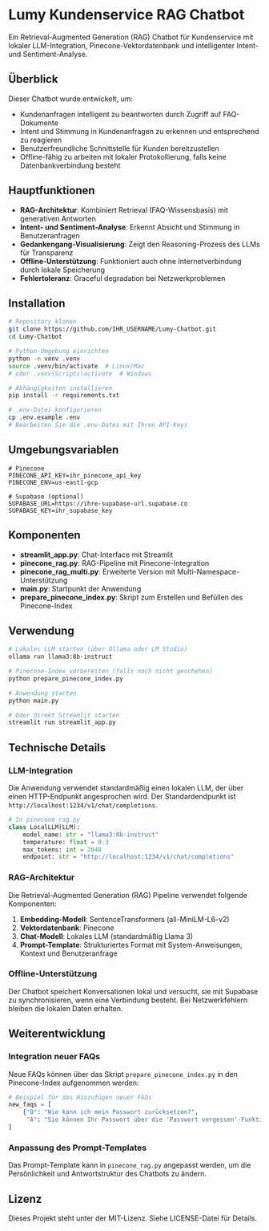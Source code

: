 # Lumy Kundenservice RAG Chatbot

Ein Retrieval-Augmented Generation (RAG) Chatbot für Kundenservice mit lokaler LLM-Integration, Pinecone-Vektordatenbank und intelligenter Intent- und Sentiment-Analyse.

## Überblick

Dieser Chatbot wurde entwickelt, um:
- Kundenanfragen intelligent zu beantworten durch Zugriff auf FAQ-Dokumente
- Intent und Stimmung in Kundenanfragen zu erkennen und entsprechend zu reagieren
- Benutzerfreundliche Schnittstelle für Kunden bereitzustellen
- Offline-fähig zu arbeiten mit lokaler Protokollierung, falls keine Datenbankverbindung besteht

## Hauptfunktionen

- **RAG-Architektur**: Kombiniert Retrieval (FAQ-Wissensbasis) mit generativen Antworten
- **Intent- und Sentiment-Analyse**: Erkennt Absicht und Stimmung in Benutzeranfragen
- **Gedankengang-Visualisierung**: Zeigt den Reasoning-Prozess des LLMs für Transparenz
- **Offline-Unterstützung**: Funktioniert auch ohne Internetverbindung durch lokale Speicherung
- **Fehlertoleranz**: Graceful degradation bei Netzwerkproblemen

## Installation

```bash
# Repository klonen
git clone https://github.com/IHR_USERNAME/Lumy-Chatbot.git
cd Lumy-Chatbot

# Python-Umgebung einrichten
python -m venv .venv
source .venv/bin/activate  # Linux/Mac
# oder .venv\Scripts\activate  # Windows

# Abhängigkeiten installieren
pip install -r requirements.txt

# .env-Datei konfigurieren
cp .env.example .env
# Bearbeiten Sie die .env-Datei mit Ihren API-Keys
```

## Umgebungsvariablen

```
# Pinecone
PINECONE_API_KEY=ihr_pinecone_api_key
PINECONE_ENV=us-east1-gcp

# Supabase (optional)
SUPABASE_URL=https://ihre-supabase-url.supabase.co
SUPABASE_KEY=ihr_supabase_key
```

## Komponenten

- **streamlit_app.py**: Chat-Interface mit Streamlit
- **pinecone_rag.py**: RAG-Pipeline mit Pinecone-Integration
- **pinecone_rag_multi.py**: Erweiterte Version mit Multi-Namespace-Unterstützung
- **main.py**: Startpunkt der Anwendung
- **prepare_pinecone_index.py**: Skript zum Erstellen und Befüllen des Pinecone-Index

## Verwendung

```bash
# Lokales LLM starten (über Ollama oder LM Studio)
ollama run llama3:8b-instruct

# Pinecone-Index vorbereiten (falls noch nicht geschehen)
python prepare_pinecone_index.py

# Anwendung starten
python main.py

# Oder direkt Streamlit starten
streamlit run streamlit_app.py
```

## Technische Details

### LLM-Integration

Die Anwendung verwendet standardmäßig einen lokalen LLM, der über einen HTTP-Endpunkt angesprochen wird. Der Standardendpunkt ist `http://localhost:1234/v1/chat/completions`.

```python
# In pinecone_rag.py
class LocalLLM(LLM):
    model_name: str = "llama3:8b-instruct"
    temperature: float = 0.3
    max_tokens: int = 2048
    endpoint: str = "http://localhost:1234/v1/chat/completions"
```

### RAG-Architektur

Die Retrieval-Augmented Generation (RAG) Pipeline verwendet folgende Komponenten:

1. **Embedding-Modell**: SentenceTransformers (all-MiniLM-L6-v2)
2. **Vektordatenbank**: Pinecone
3. **Chat-Modell**: Lokales LLM (standardmäßig Llama 3)
4. **Prompt-Template**: Strukturiertes Format mit System-Anweisungen, Kontext und Benutzeranfrage

### Offline-Unterstützung

Der Chatbot speichert Konversationen lokal und versucht, sie mit Supabase zu synchronisieren, wenn eine Verbindung besteht. Bei Netzwerkfehlern bleiben die lokalen Daten erhalten.


## Weiterentwicklung

### Integration neuer FAQs

Neue FAQs können über das Skript `prepare_pinecone_index.py` in den Pinecone-Index aufgenommen werden:

```python
# Beispiel für das Hinzufügen neuer FAQs
new_faqs = [
    {"Q": "Wie kann ich mein Passwort zurücksetzen?", 
     "A": "Sie können Ihr Passwort über die 'Passwort vergessen'-Funktion auf der Login-Seite zurücksetzen..."}
]
```

### Anpassung des Prompt-Templates

Das Prompt-Template kann in `pinecone_rag.py` angepasst werden, um die Persönlichkeit und Antwortstruktur des Chatbots zu ändern.

## Lizenz

Dieses Projekt steht unter der MIT-Lizenz. Siehe LICENSE-Datei für Details. 
